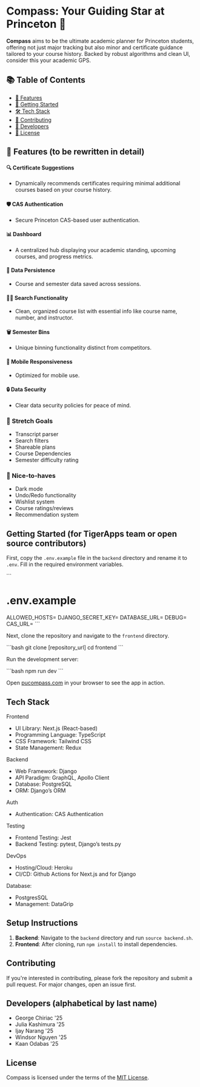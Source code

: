 # Compass: Your Guiding Star at Princeton 🧭

**Compass** aims to be the ultimate academic planner for Princeton students, offering not just major tracking but also minor and certificate guidance tailored to your course history. Backed by robust algorithms and clean UI, consider this your academic GPS.

## 📚 Table of Contents
- [🌟 Features](#features)
- [🚀 Getting Started](#getting-started)
- [🛠 Tech Stack](#tech-stack)
- [🤝 Contributing](#contributing)
- [👥 Developers](#developers)
- [📜 License](#license)

## 🌟 Features (to be rewritten in detail)

#### 🔍 Certificate Suggestions
- Dynamically recommends certificates requiring minimal additional courses based on your course history.

#### 🛡 CAS Authentication
- Secure Princeton CAS-based user authentication.

#### 📊 Dashboard
- A centralized hub displaying your academic standing, upcoming courses, and progress metrics.

#### 💾 Data Persistence
- Course and semester data saved across sessions.

#### 🕵️‍♀️ Search Functionality
- Clean, organized course list with essential info like course name, number, and instructor.

#### 🗑 Semester Bins
- Unique binning functionality distinct from competitors.

#### 📲 Mobile Responsiveness
- Optimized for mobile use.

#### 🔒 Data Security
- Clear data security policies for peace of mind.

### 🎯 Stretch Goals

- Transcript parser
- Search filters
- Shareable plans
- Course Dependencies
- Semester difficulty rating

### 🌈 Nice-to-haves

- Dark mode
- Undo/Redo functionality
- Wishlist system
- Course ratings/reviews
- Recommendation system

## Getting Started (for TigerApps team or open source contributors)

First, copy the `.env.example` file in the `backend` directory and rename it to `.env`. Fill in the required environment variables.

\`\`\`
# .env.example
ALLOWED_HOSTS=
DJANGO_SECRET_KEY=
DATABASE_URL=
DEBUG=
CAS_URL=
\`\`\`

Next, clone the repository and navigate to the `frontend` directory.

\`\`\`bash
git clone [repository_url]
cd frontend
\`\`\`

Run the development server:

\`\`\`bash
npm run dev
\`\`\`

Open [pucompass.com](pucompass.com) in your browser to see the app in action.

## Tech Stack

Frontend
* UI Library: Next.js (React-based)
* Programming Language: TypeScript
* CSS Framework: Tailwind CSS
* State Management: Redux

Backend
* Web Framework: Django
* API Paradigm: GraphQL, Apollo Client
* Database: PostgreSQL
* ORM: Django’s ORM

Auth
* Authentication: CAS Authentication

Testing
* Frontend Testing: Jest
* Backend Testing: pytest, Django’s tests.py

DevOps
* Hosting/Cloud: Heroku
* CI/CD: Github Actions for Next.js and for Django

Database: 
* PostgresSQL
* Management: DataGrip

## Setup Instructions

1. **Backend**: Navigate to the `backend` directory and run `source backend.sh`.
2. **Frontend**: After cloning, run `npm install` to install dependencies.

## Contributing

If you're interested in contributing, please fork the repository and submit a pull request. For major changes, open an issue first.

## Developers (alphabetical by last name)

- George Chiriac '25
- Julia Kashimura '25
- Ijay Narang '25
- Windsor Nguyen '25
- Kaan Odabas '25

## License

Compass is licensed under the terms of the [MIT License](LICENSE).

